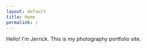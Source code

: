 ```yaml
---
layout: default
title: Home
permalink: /
---
```

Hello! I'm Jerrick. This is my photography portfolio site.
